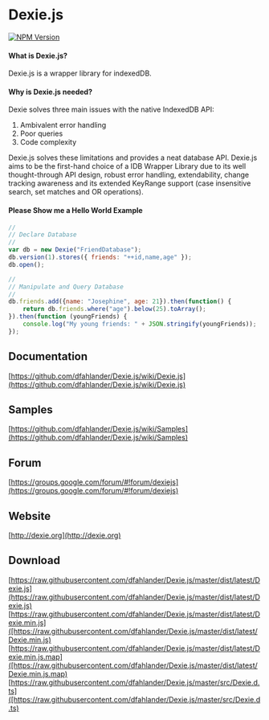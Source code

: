 Dexie.js
========

[![NPM Version][npm-image]][npm-url]

#### What is Dexie.js?
Dexie.js is a wrapper library for indexedDB.

#### Why is Dexie.js needed?
Dexie solves three main issues with the native IndexedDB API:

 1. Ambivalent error handling
 2. Poor queries
 3. Code complexity

Dexie.js solves these limitations and provides a neat database API. Dexie.js aims to be the first-hand choice of a IDB Wrapper Library due to its well thought-through API design, robust error handling, extendability, change tracking awareness and its extended KeyRange support (case insensitive search, set matches and OR operations).

#### Please Show me a Hello World Example

```js
//
// Declare Database
//
var db = new Dexie("FriendDatabase");
db.version(1).stores({ friends: "++id,name,age" });
db.open();

//
// Manipulate and Query Database
//
db.friends.add({name: "Josephine", age: 21}).then(function() {
    return db.friends.where("age").below(25).toArray();
}).then(function (youngFriends) {
    console.log("My young friends: " + JSON.stringify(youngFriends));
});
```


Documentation
-------------
[https://github.com/dfahlander/Dexie.js/wiki/Dexie.js](https://github.com/dfahlander/Dexie.js/wiki/Dexie.js)

Samples
-------
[https://github.com/dfahlander/Dexie.js/wiki/Samples](https://github.com/dfahlander/Dexie.js/wiki/Samples)

Forum
-----
[https://groups.google.com/forum/#!forum/dexiejs](https://groups.google.com/forum/#!forum/dexiejs)

Website
-------
[http://dexie.org](http://dexie.org)

Download
--------
[https://raw.githubusercontent.com/dfahlander/Dexie.js/master/dist/latest/Dexie.js](https://raw.githubusercontent.com/dfahlander/Dexie.js/master/dist/latest/Dexie.js)
[https://raw.githubusercontent.com/dfahlander/Dexie.js/master/dist/latest/Dexie.min.js]([https://raw.githubusercontent.com/dfahlander/Dexie.js/master/dist/latest/Dexie.min.js)
[https://raw.githubusercontent.com/dfahlander/Dexie.js/master/dist/latest/Dexie.min.js.map]([https://raw.githubusercontent.com/dfahlander/Dexie.js/master/dist/latest/Dexie.min.js.map)
[https://raw.githubusercontent.com/dfahlander/Dexie.js/master/src/Dexie.d.ts]([https://raw.githubusercontent.com/dfahlander/Dexie.js/master/src/Dexie.d.ts)

[npm-image]: https://img.shields.io/npm/v/dexie.svg?style=flat
[npm-url]: https://npmjs.org/package/dexie


